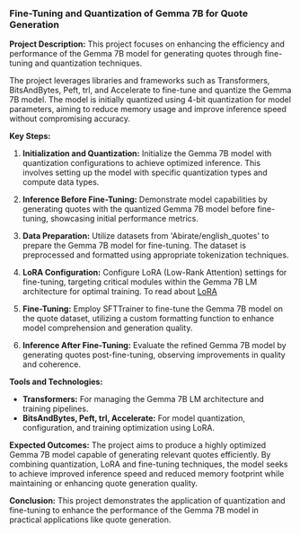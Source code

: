 ### Fine-Tuning and Quantization of Gemma 7B for Quote Generation

**Project Description:**
This project focuses on enhancing the efficiency and performance of the Gemma 7B model for generating quotes through fine-tuning and quantization techniques.

The project leverages libraries and frameworks such as Transformers, BitsAndBytes, Peft, trl, and Accelerate to fine-tune and quantize the Gemma 7B model. The model is initially quantized using 4-bit quantization for model parameters, aiming to reduce memory usage and improve inference speed without compromising accuracy.

**Key Steps:**
1. **Initialization and Quantization:** Initialize the Gemma 7B model with quantization configurations to achieve optimized inference. This involves setting up the model with specific quantization types and compute data types.
   
2. **Inference Before Fine-Tuning:** Demonstrate model capabilities by generating quotes with the quantized Gemma 7B model before fine-tuning, showcasing initial performance metrics.

3. **Data Preparation:** Utilize datasets from 'Abirate/english_quotes' to prepare the Gemma 7B model for fine-tuning. The dataset is preprocessed and formatted using appropriate tokenization techniques.

4. **LoRA Configuration:** Configure LoRA (Low-Rank Attention) settings for fine-tuning, targeting critical modules within the Gemma 7B LM architecture for optimal training. To read about [LoRA](https://www.kaggle.com/code/lorentzyeung/what-s-4-bit-quantization-how-does-it-help-llama2s)

5. **Fine-Tuning:** Employ SFTTrainer to fine-tune the Gemma 7B model on the quote dataset, utilizing a custom formatting function to enhance model comprehension and generation quality.

6. **Inference After Fine-Tuning:** Evaluate the refined Gemma 7B model by generating quotes post-fine-tuning, observing improvements in quality and coherence.

**Tools and Technologies:**
- **Transformers:** For managing the Gemma 7B LM architecture and training pipelines.
- **BitsAndBytes, Peft, trl, Accelerate:** For model quantization, configuration, and training optimization using LoRA.

**Expected Outcomes:**
The project aims to produce a highly optimized Gemma 7B model capable of generating relevant quotes efficiently. By combining quantization, LoRA and fine-tuning techniques, the model seeks to achieve improved inference speed and reduced memory footprint while maintaining or enhancing quote generation quality.

**Conclusion:**
This project demonstrates the application of quantization and fine-tuning to enhance the performance of the Gemma 7B model in practical applications like quote generation.
